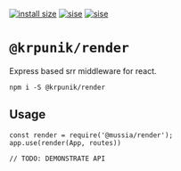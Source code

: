 [![install size](https://packagephobia.now.sh/badge?p=@mussia/render)](https://packagephobia.now.sh/result?p=@mussia/render)
[![sise](https://badgen.net/bundlephobia/min/@mussia/render)](https://bundlephobia.com/result?p=@mussia/render)
[![sise](https://badgen.net/bundlephobia/minzip/@mussia/render)](https://bundlephobia.com/result?p=@mussia/render)
# `@krpunik/render`
Express based srr middleware for react.

```
npm i -S @krpunik/render
```


## Usage

```
const render = require('@mussia/render');
app.use(render(App, routes))

// TODO: DEMONSTRATE API
```
